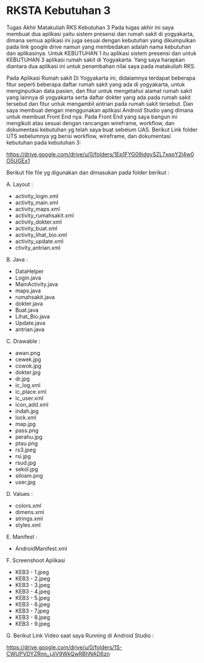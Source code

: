 # RKSTA Kebutuhan 3
Tugas Akhir Matakuliah RKS Kebutuhan 3
Pada tugas akhir ini saya membuat dua aplikasi yaitu sistem presensi dan rumah sakit di yogyakarta, dimana semua aplikasi ini juga sesuai dengan kebutuhan yang dikumpulkan pada link google drive namun yang membedakan adalah nama kebutuhan dan aplikasinya. Untuk KEBUTUHAN 1 itu aplikasi sistem presensi dan untuk KEBUTUHAN 3 aplikasi rumah sakit di Yogyakarta. Yang saya harapkan diantara dua aplikasi ini untuk penambahan nilai saya pada matakuliah RKS. 

Pada Aplikasi Rumah sakit Di Yogyakarta ini, didalamnya terdapat beberapa fitur seperti beberapa daftar rumah sakit yang ada di yogyakarta, untuk menginputkan data pasien, dan fitur untuk mengetahui alamat rumah sakit yang lainnya di yogyakarta serta daftar dokter yang ada pada rumah sakit tersebut dan fitur untuk mengambil antrian pada rumah sakit tersebut. Dan saya membuat dengan menggunakan aplikasi Android Studio yang dimana untuk membuat Front End nya. Pada Front End yang saya bangun ini mengikuti atau sesuai dengan rancangan wireframe, workflow, dan dokumentasi kebutuhan yg telah saya buat sebelum UAS. Berikut Link folder UTS sebelumnya yg berisi workflow, wireframe, dan dokumentasi kebutuhan pada kebutuhan 3: 

https://drive.google.com/drive/u/0/folders/1Ep1FYG09idgySZL7xqqY2l4w0O5UGEx1 

Berikut file file yg digunakan dan dimasukan pada folder berikut :

A. Layout :
  - activity_login.xml
  - activity_main.xml
  - activity_maps.xml
  - activity_rumahsakit.xml
  - activity_dokter.xml
  - activity_buat.xml
  - activity_lihat_bio.xml
  - activity_update.xml
  - ctivity_antrian.xml
  
B. Java :
  - DataHelper
  - Login.java
  - MainActivity.java
  - maps.java
  - rumahsakit.java
  - dokter.java
  - Buat.java
  - Lihat_Bio.java
  - Update.java
  - antrian.java
  
C. Drawable :
  - awan.png
  - cewek.jpg
  - cowok.jpg
  - dokter.jpg
  - dr.jpg
  - ic_log.xml
  - ic_place.xml
  - ic_user.xml
  - icon_add.xml
  - indah.jpg
  - lock.xml
  - map.jpg
  - pass.png
  - perahu.jpg
  - ptau.png
  - rs3.jpeg
  - rsi.jpg
  - rsud.jpg
  - sekol.jpg
  - siloam.png
  - user.jpg 
  
D. Values :
  - colors.xml
  - dimens.xml
  - strings.xml
  - styles.xml
  
E. Manifest :
  - AndroidManifest.xml
  
F. Screenshoot Aplikasi
  - KEB3 - 1.jpeg
  - KEB3 - 2.jpeg
  - KEB3 - 3.jpeg
  - KEB3 - 4.jpeg
  - KEB3 - 5.jpeg
  - KEB3 - 6.jpeg
  - KEB3 - 7.jpeg
  - KEB3 - 8.jpeg
  - KEB3 - 9.jpeg
  
G. Berikut Link Video saat saya Running di Android Studio :

https://drive.google.com/drive/u/0/folders/1S-CWUPVDYZRnn_jJiV9WkQwRBhNAD6zn
